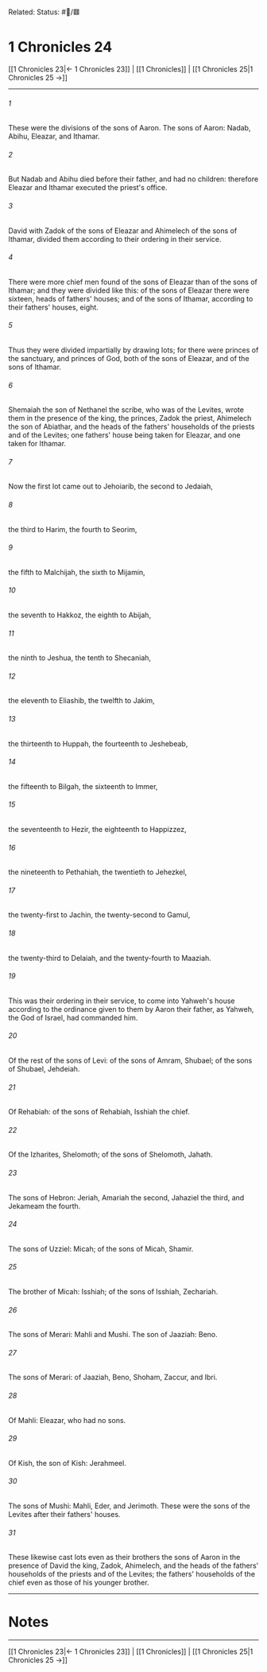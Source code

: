 Related:
Status: #📖/🟥
# 1 Chronicles 24

[[1 Chronicles 23|← 1 Chronicles 23]] | [[1 Chronicles]] | [[1 Chronicles 25|1 Chronicles 25 →]]
***



###### 1 
These were the divisions of the sons of Aaron. The sons of Aaron: Nadab, Abihu, Eleazar, and Ithamar. 

###### 2 
But Nadab and Abihu died before their father, and had no children: therefore Eleazar and Ithamar executed the priest's office. 

###### 3 
David with Zadok of the sons of Eleazar and Ahimelech of the sons of Ithamar, divided them according to their ordering in their service. 

###### 4 
There were more chief men found of the sons of Eleazar than of the sons of Ithamar; and they were divided like this: of the sons of Eleazar there were sixteen, heads of fathers' houses; and of the sons of Ithamar, according to their fathers' houses, eight. 

###### 5 
Thus they were divided impartially by drawing lots; for there were princes of the sanctuary, and princes of God, both of the sons of Eleazar, and of the sons of Ithamar. 

###### 6 
Shemaiah the son of Nethanel the scribe, who was of the Levites, wrote them in the presence of the king, the princes, Zadok the priest, Ahimelech the son of Abiathar, and the heads of the fathers' households of the priests and of the Levites; one fathers' house being taken for Eleazar, and one taken for Ithamar. 

###### 7 
Now the first lot came out to Jehoiarib, the second to Jedaiah, 

###### 8 
the third to Harim, the fourth to Seorim, 

###### 9 
the fifth to Malchijah, the sixth to Mijamin, 

###### 10 
the seventh to Hakkoz, the eighth to Abijah, 

###### 11 
the ninth to Jeshua, the tenth to Shecaniah, 

###### 12 
the eleventh to Eliashib, the twelfth to Jakim, 

###### 13 
the thirteenth to Huppah, the fourteenth to Jeshebeab, 

###### 14 
the fifteenth to Bilgah, the sixteenth to Immer, 

###### 15 
the seventeenth to Hezir, the eighteenth to Happizzez, 

###### 16 
the nineteenth to Pethahiah, the twentieth to Jehezkel, 

###### 17 
the twenty-first to Jachin, the twenty-second to Gamul, 

###### 18 
the twenty-third to Delaiah, and the twenty-fourth to Maaziah. 

###### 19 
This was their ordering in their service, to come into Yahweh's house according to the ordinance given to them by Aaron their father, as Yahweh, the God of Israel, had commanded him. 

###### 20 
Of the rest of the sons of Levi: of the sons of Amram, Shubael; of the sons of Shubael, Jehdeiah. 

###### 21 
Of Rehabiah: of the sons of Rehabiah, Isshiah the chief. 

###### 22 
Of the Izharites, Shelomoth; of the sons of Shelomoth, Jahath. 

###### 23 
The sons of Hebron: Jeriah, Amariah the second, Jahaziel the third, and Jekameam the fourth. 

###### 24 
The sons of Uzziel: Micah; of the sons of Micah, Shamir. 

###### 25 
The brother of Micah: Isshiah; of the sons of Isshiah, Zechariah. 

###### 26 
The sons of Merari: Mahli and Mushi. The son of Jaaziah: Beno. 

###### 27 
The sons of Merari: of Jaaziah, Beno, Shoham, Zaccur, and Ibri. 

###### 28 
Of Mahli: Eleazar, who had no sons. 

###### 29 
Of Kish, the son of Kish: Jerahmeel. 

###### 30 
The sons of Mushi: Mahli, Eder, and Jerimoth. These were the sons of the Levites after their fathers' houses. 

###### 31 
These likewise cast lots even as their brothers the sons of Aaron in the presence of David the king, Zadok, Ahimelech, and the heads of the fathers' households of the priests and of the Levites; the fathers' households of the chief even as those of his younger brother.

---
# Notes


***
[[1 Chronicles 23|← 1 Chronicles 23]] | [[1 Chronicles]] | [[1 Chronicles 25|1 Chronicles 25 →]]
